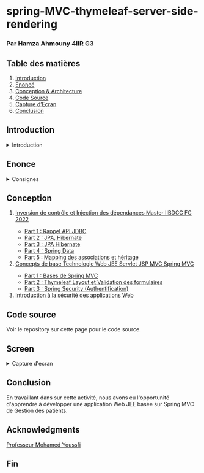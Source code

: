 # spring-MVC-thymeleaf-server-side-rendering

### Par Hamza Ahmouny 4IIR G3

## Table des matières 
<ol>
<li><a href="#introduction">Introduction</a></li>
<li><a href="#enonce">Enoncé</a></li>
<li><a href="#conception">Conception & Architecture</a></li>
<li><a href="#codesource">Code Source</a></li>
<li><a href="#screen">Capture d’Ecran</a></li>
<li><a href="#conclusion">Conclusion</a></li>
</ol>



## Introduction

<details>
<summary>Introduction</summary>
<p>L'économie et la technologie d'aujourd'hui ont intensifié la nécessité de disposer de solutions de gestion des informations plus rapides, plus efficaces et à plus grande échelle. La spécification J2EE répond à ces défis en offrant un modèle de programmation qui améliore la productivité de développement, qui standardise la plateforme d'hébergement des applications d'entreprise et qui garantit la portabilité des applications développées grâce à une vaste suite de tests.</p>

<p>L'architecture J2EE prend en charge le développement à base de composants d'applications d'entreprise multiniveaux. Un système d'application J2EE comprend en général les niveaux suivants :</p>

### Niveau client
<p>Au niveau client, les composants Web (servlets ou fichiers JavaServer Pages (JSP), par exemple) ou les applications Java autonomes offrent une interface dynamique vers le niveau intermédiaire.</p>

### Niveau intermédiaire
<p>Au niveau serveur, ou niveau intermédiaire, les beans enterprise et les services Web encapsulent une logique applicative réutilisable et distribuable pour l'application. Ces composants de niveau serveur sont contenus dans un serveur d'applications J2EE qui offre une plateforme permettant à ces composants d'exécuter des actions et de stocker des données.</p>

### Niveau données d'entreprise
<p>C'est à ce niveau que les données de l'entreprise sont stockées et conservées, en général dans une base de données relationnelle.</p>
</details>


## Enonce

<details>
<summary>Consignes</summary>
<ol>
    <li>Présenter l'application web JEE Gestion des patients de l'activité pratique N°3 et N°4 avec ses quatres parties :
        <ul>
            <li>Partie 1 : Rechercher les patients, pagination et suppression des patients</li>
            <li>Partie 2 : Page template, Ajout des patients, validation des formulaires, édition et mise à jour des patients</li>
            <li>Partie 3 : Spring Security (Stratégies : InMemoryAuthentication et JDBCAuthentication)</li>
            <li>Partie 4 : Spring Security (Stratégie : UserDetailsService)</li>
        </ul>
    </li>
    <li>Présenter des fonctionnalités  et améliorations apportées à l'application ( Recherche Multi Critère, Ajouter d'autres attributs à la classe Patient, Améliorer le design, corriger quelques imperfections, améliorer la sécurité, etc.)</li>
    <li>Présenter le repository GitHub de votre application ainsi que les différentes branches et commits effectués</li>
    <li>Répondre aux questions que je vous poserai au niveau du code source de votre application</li>
    <li>Bonus : Ajouter la gestion d'autres entités en plus de Patient , comme : Médecin, Rendez-vous, Consultation, etc...)</li>
    <li>Il aussi important de montrer l'état d'avancement de votre projet dans les séances TP avant le contrôle</li>
    <li>Remettre un compte rendu dans un repository GitHub (Code source et Rapport (README.MD ou PDF))</li>
</ol>
</details>

## Conception
<ol>
    <li><a href="https://www.youtube.com/watch?v=vU6kcFEYeV8">Inversion de contrôle et Injection des dépendances Master IIBDCC FC 2022</a></li>
    <ul>
        <li><a href="https://www.youtube.com/watch?v=kvGL01TIvz8">Part 1 : Rappel API JDBC</a></li>
        <li><a href="https://www.youtube.com/watch?v=kvGL01TIvz8">Part 2 : JPA, Hibernate</a></li>
        <li><a href="https://www.youtube.com/watch?v=BftLthOpfm4">Part 3 : JPA Hibernate</a></li>
        <li><a href="https://www.youtube.com/watch?v=xr-kMrV4gEo">Part 4 : Spring Data</a></li>
        <li><a href="https://www.youtube.com/watch?v=X1ts0D4uPlo">Part 5 : Mapping des associations et héritage</a></li>
    </ul>
    <li><a href="https://www.youtube.com/watch?v=vl1sKA-6aYE">Concepts de base Technologie Web JEE Servlet JSP MVC Spring MVC</a></li>
    <ul>
        <li><a href="https://www.youtube.com/watch?v=Zaf3XIP2wss">Part 1 : Bases de Spring MVC</a></li>
        <li><a href="https://www.youtube.com/watch?v=eoBE745lDE0">Part 2 : Thymeleaf Layout et Validation des formulaires</a></li>
        <li><a href="https://www.youtube.com/watch?v=Ejdeqs4rWek">Part 3 : Spring Security (Authentification)</a></li>
    </ul>
    <li><a href="https://youtu.be/vI185qymSVo">Introduction à la sécurité des applications Web</a></li>
</ol>

## Code source

Voir le repository sur cette page pour le code source.

## Screen

<details>
<summary>Capture d'ecran</summary>

### liste des patients
![listepatient](https://user-images.githubusercontent.com/46407388/160884884-fd1449ea-1a65-407b-8309-91ba528a48b4.png)
### rechercher un patient
![recherchepatient](https://user-images.githubusercontent.com/46407388/160884887-340ef4a1-e930-4561-9ab6-fbb63bdfe27a.png)
### supprimer un patient
![deletepatient](https://user-images.githubusercontent.com/46407388/160884881-4153cc72-54c2-4917-b619-452ac7f1b796.png)
### ajouter un patient
![ajouterpatient](https://user-images.githubusercontent.com/46407388/164934234-5ee7d5c8-fa5d-41d0-a011-dfa5780f8505.png)
### editer un patient
![editerpatient](https://user-images.githubusercontent.com/46407388/164934236-4ea365d9-bfc9-4410-a8d7-0fa3ded07d02.png)
### login 
![login](https://user-images.githubusercontent.com/46407388/164934239-c23f4a70-7971-48b8-ab4a-04960104702e.png)
### liste des patients version ADMIN
![listepatientADMIN](https://user-images.githubusercontent.com/46407388/164934237-95e7d4de-f303-41cd-8979-6d1147d17d30.png)
### liste des patients version USER
![listepatientUSER](https://user-images.githubusercontent.com/46407388/164934238-ae2428e0-389f-4b65-9132-1a0e7435d891.png)

</details>

## Conclusion

En travaillant dans sur cette activité, nous avons eu l'opportunité d'apprendre à développer une application Web JEE basée sur Spring MVC de Gestion des patients.


## Acknowledgments

<a href="https://www.youtube.com/channel/UCCwIYNpQVHZTd3Vx_krnmdA">Professeur Mohamed Youssfi</a>

## Fin